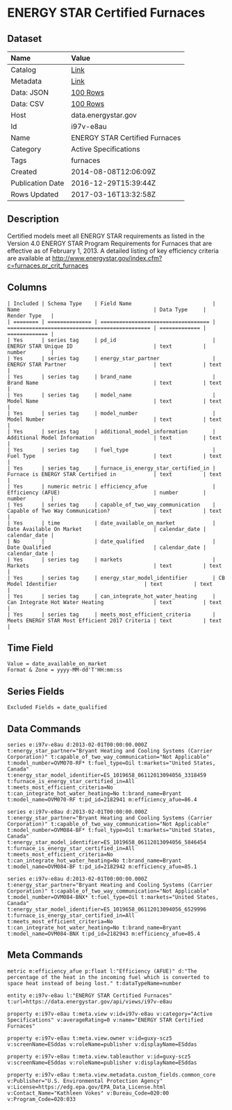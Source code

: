 # ENERGY STAR Certified Furnaces

## Dataset

| Name | Value |
| :--- | :---- |
| Catalog | [Link](https://catalog.data.gov/dataset/energy-star-certified-furnaces) |
| Metadata | [Link](https://data.energystar.gov/api/views/i97v-e8au) |
| Data: JSON | [100 Rows](https://data.energystar.gov/api/views/i97v-e8au/rows.json?max_rows=100) |
| Data: CSV | [100 Rows](https://data.energystar.gov/api/views/i97v-e8au/rows.csv?max_rows=100) |
| Host | data.energystar.gov |
| Id | i97v-e8au |
| Name | ENERGY STAR Certified Furnaces |
| Category | Active Specifications |
| Tags | furnaces |
| Created | 2014-08-08T12:06:09Z |
| Publication Date | 2016-12-29T15:39:44Z |
| Rows Updated | 2017-03-16T13:32:58Z |

## Description

Certified models meet all ENERGY STAR requirements as listed in the Version 4.0 ENERGY STAR Program Requirements for Furnaces that are effective as of February 1, 2013. A detailed listing of key efficiency criteria are available at http://www.energystar.gov/index.cfm?c=furnaces.pr_crit_furnaces

## Columns

```ls
| Included | Schema Type    | Field Name                          | Name                                           | Data Type     | Render Type   |
| ======== | ============== | =================================== | ============================================== | ============= | ============= |
| Yes      | series tag     | pd_id                               | ENERGY STAR Unique ID                          | text          | number        |
| Yes      | series tag     | energy_star_partner                 | ENERGY STAR Partner                            | text          | text          |
| Yes      | series tag     | brand_name                          | Brand Name                                     | text          | text          |
| Yes      | series tag     | model_name                          | Model Name                                     | text          | text          |
| Yes      | series tag     | model_number                        | Model Number                                   | text          | text          |
| Yes      | series tag     | additional_model_information        | Additional Model Information                   | text          | text          |
| Yes      | series tag     | fuel_type                           | Fuel Type                                      | text          | text          |
| Yes      | series tag     | furnace_is_energy_star_certified_in | Furnace is ENERGY STAR Certified in            | text          | text          |
| Yes      | numeric metric | efficiency_afue                     | Efficiency (AFUE)                              | number        | number        |
| Yes      | series tag     | capable_of_two_way_communication    | Capable of Two Way Communication?              | text          | text          |
| Yes      | time           | date_available_on_market            | Date Available On Market                       | calendar_date | calendar_date |
| No       |                | date_qualified                      | Date Qualified                                 | calendar_date | calendar_date |
| Yes      | series tag     | markets                             | Markets                                        | text          | text          |
| Yes      | series tag     | energy_star_model_identifier        | CB Model Identifier                            | text          | text          |
| Yes      | series tag     | can_integrate_hot_water_heating     | Can Integrate Hot Water Heating                | text          | text          |
| Yes      | series tag     | meets_most_efficient_criteria       | Meets ENERGY STAR Most Efficient 2017 Criteria | text          | text          |
```

## Time Field

```ls
Value = date_available_on_market
Format & Zone = yyyy-MM-dd'T'HH:mm:ss
```

## Series Fields

```ls
Excluded Fields = date_qualified
```

## Data Commands

```ls
series e:i97v-e8au d:2013-02-01T00:00:00.000Z t:energy_star_partner="Bryant Heating and Cooling Systems (Carrier Corporation)" t:capable_of_two_way_communication="Not Applicable" t:model_number=OVM070-RF* t:fuel_type=Oil t:markets="United States, Canada" t:energy_star_model_identifier=ES_1019658_06112013094056_3318459 t:furnace_is_energy_star_certified_in=All t:meets_most_efficient_criteria=No t:can_integrate_hot_water_heating=No t:brand_name=Bryant t:model_name=OVM070-RF t:pd_id=2182941 m:efficiency_afue=86.4

series e:i97v-e8au d:2013-02-01T00:00:00.000Z t:energy_star_partner="Bryant Heating and Cooling Systems (Carrier Corporation)" t:capable_of_two_way_communication="Not Applicable" t:model_number=OVM084-BF* t:fuel_type=Oil t:markets="United States, Canada" t:energy_star_model_identifier=ES_1019658_06112013094056_5846454 t:furnace_is_energy_star_certified_in=All t:meets_most_efficient_criteria=No t:can_integrate_hot_water_heating=No t:brand_name=Bryant t:model_name=OVM084-BF t:pd_id=2182942 m:efficiency_afue=85.1

series e:i97v-e8au d:2013-02-01T00:00:00.000Z t:energy_star_partner="Bryant Heating and Cooling Systems (Carrier Corporation)" t:capable_of_two_way_communication="Not Applicable" t:model_number=OVM084-BNX* t:fuel_type=Oil t:markets="United States, Canada" t:energy_star_model_identifier=ES_1019658_06112013094056_6529996 t:furnace_is_energy_star_certified_in=All t:meets_most_efficient_criteria=No t:can_integrate_hot_water_heating=No t:brand_name=Bryant t:model_name=OVM084-BNX t:pd_id=2182943 m:efficiency_afue=85.4
```

## Meta Commands

```ls
metric m:efficiency_afue p:float l:"Efficiency (AFUE)" d:"The percentage of the heat in the incoming fuel which is converted to space heat instead of being lost." t:dataTypeName=number

entity e:i97v-e8au l:"ENERGY STAR Certified Furnaces" t:url=https://data.energystar.gov/api/views/i97v-e8au

property e:i97v-e8au t:meta.view v:id=i97v-e8au v:category="Active Specifications" v:averageRating=0 v:name="ENERGY STAR Certified Furnaces"

property e:i97v-e8au t:meta.view.owner v:id=guxy-scz5 v:screenName=ESddas v:roleName=publisher v:displayName=ESddas

property e:i97v-e8au t:meta.view.tableauthor v:id=guxy-scz5 v:screenName=ESddas v:roleName=publisher v:displayName=ESddas

property e:i97v-e8au t:meta.view.metadata.custom_fields.common_core v:Publisher="U.S. Environmental Protection Agency" v:License=https://edg.epa.gov/EPA_Data_License.html v:Contact_Name="Kathleen Vokes" v:Bureau_Code=020:00 v:Program_Code=020:033
```